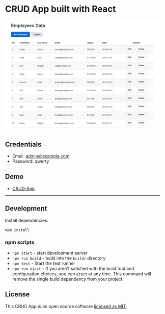 # CRUD App built with React

<p align="center">
  <img src="./screenshot.png" alt='CRUD App in Action'>
</p>

## Credentials

- Email: admin@example.com
- Password: qwerty

## Demo

- [CRUD-App](https://safdarjamal.github.io/crud-app)

---

## Development

Install dependencies:

```
npm install
```

### npm scripts

- `npm start` - start development server
- `npm run build` - build into the `build/` directory
- `npm test` - Start the test runner
- `npm run eject` - If you aren’t satisfied with the build tool and configuration choices, you can `eject` at any time. This command will remove the single build dependency from your project.

## License

This CRUD App is an open source software [licensed as MIT](https://github.com/safdarjamal/crud-app/blob/master/LICENSE).
